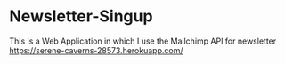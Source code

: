 # Newsletter-Singup
This is a Web Application in which I use the Mailchimp API for newsletter 
https://serene-caverns-28573.herokuapp.com/
